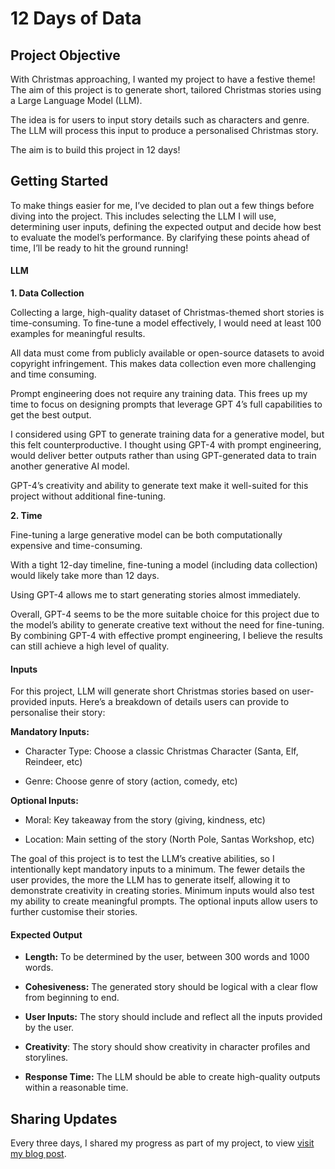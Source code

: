 # 12 Days of Data

## Project Objective 
With Christmas approaching, I wanted my project to have a festive theme! The aim of this project is to generate short, tailored Christmas stories using a Large Language Model (LLM).

The idea is for users to input story details such as characters and genre. The LLM will process this input to produce a personalised Christmas story.

The aim is to build this project in 12 days!

## Getting Started 
To make things easier for me, I’ve decided to plan out a few things before diving into the project. This includes selecting the LLM I will use, determining user inputs, defining the expected output and decide how best to evaluate the model’s performance. By clarifying these points ahead of time, I’ll be ready to hit the ground running!

#### **LLM**
**1. Data Collection**

Collecting a large, high-quality dataset of Christmas-themed short stories is time-consuming. To fine-tune a model effectively, I would need at least 100 examples for meaningful results.

All data must come from publicly available or open-source datasets to avoid copyright infringement. This makes data collection even more challenging and time consuming.

Prompt engineering does not require any training data. This frees up my time to focus on designing prompts that leverage GPT 4’s full capabilities to get the best output.

I considered using GPT to generate training data for a generative model, but this felt counterproductive. I thought using GPT-4 with prompt engineering, would deliver better outputs rather than using GPT-generated data to train another generative AI model.

GPT-4’s creativity and ability to generate text make it well-suited for this project without additional fine-tuning.

**2. Time**

Fine-tuning a large generative model can be both computationally expensive and time-consuming.

With a tight 12-day timeline, fine-tuning a model (including data collection) would likely take more than 12 days.

Using GPT-4 allows me to start generating stories almost immediately.

Overall, GPT-4 seems to be the more suitable choice for this project due to the model’s ability to generate creative text without the need for fine-tuning. By combining GPT-4 with effective prompt engineering, I believe the results can still achieve a high level of quality.

#### **Inputs**
For this project, LLM will generate short Christmas stories based on user-provided inputs. Here’s a breakdown of details users can provide to personalise their story:

**Mandatory Inputs:**

- Character Type: Choose a classic Christmas Character (Santa, Elf, Reindeer, etc)

- Genre: Choose genre of story (action, comedy, etc)

**Optional Inputs:**

- Moral: Key takeaway from the story (giving, kindness, etc)

- Location: Main setting of the story (North Pole, Santas Workshop, etc)

The goal of this project is to test the LLM’s creative abilities, so I intentionally kept mandatory inputs to a minimum. The fewer details the user provides, the more the LLM has to generate itself, allowing it to demonstrate creativity in creating stories. Minimum inputs would also test my ability to create meaningful prompts. The optional inputs allow users to further customise their stories.

#### **Expected Output**
- **Length:** To be determined by the user, between 300 words and 1000 words.

- **Cohesiveness:** The generated story should be logical with a clear flow from beginning to end.

- **User Inputs:** The story should include and reflect all the inputs provided by the user.

- **Creativity**: The story should show creativity in character profiles and storylines.

- **Response Time:** The LLM should be able to create high-quality outputs within a reasonable time.


## Sharing Updates
Every three days, I shared my progress as part of my project, to view [visit my blog post](https://simrenbasra.github.io/simys-blog/2024/12/12/12_days_of_data_diary.html).

